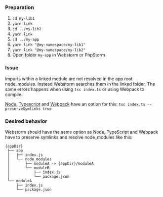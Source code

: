 ### Preparation

1. `cd my-lib1`
2. `yarn link`
3. `cd ../my-lib2`
4. `yarn link`
5. `cd ../my-app`
6. `yarn link "@my-namespace/my-lib1"`
7. `yarn link "@my-namespace/my-lib2"`
8. Open folder `my-app` in Webstorm or PhpStorm

### Issue

Imports within a linked module are not resolved in the app root node_modules. Instead Webstorm searches them in the linked folder. The same errors happens when using `tsc index.ts` or using Webpack to compile.

[Node](https://nodejs.org/api/cli.html#cli_preserve_symlinks), [Typescript](https://nodejs.org/api/cli.html#cli_preserve_symlinks) and [Webpack](https://webpack.js.org/configuration/resolve/#resolvesymlinks) have an option for this: `tsc index.ts --preserveSymlinks true` 

### Desired behavior

Webstorm should have the same option as Node, TypeScript and Webpack have to preserve symlinks and resolve node_modules like this:

```
{appDir}
 ├── app
 │   ├── index.js
 │   └── node_modules
 │       ├── moduleA -> {appDir}/moduleA
 │       └── moduleB
 │           ├── index.js
 │           └── package.json
 └── moduleA
     ├── index.js
     └── package.json
```
